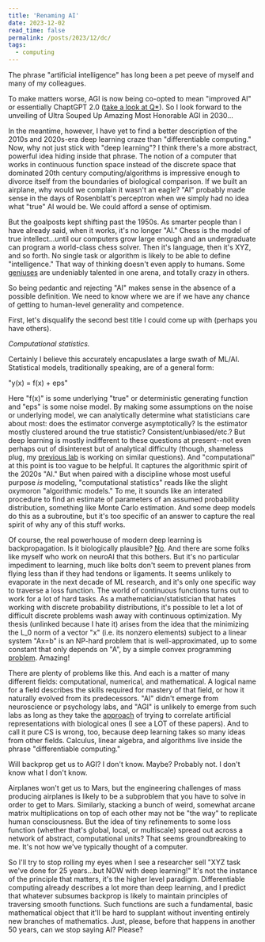 ```yaml
---
title: 'Renaming AI'
date: 2023-12-02
read_time: false
permalink: /posts/2023/12/dc/
tags:
  - computing
---
```


The phrase "artificial intelligence" has long been a pet peeve of myself and many of my colleagues. 

To make matters worse, AGI is now being co-opted to mean "improved AI" or essentially ChaptGPT 2.0 ([take a look at Q*](https://www.reuters.com/technology/sam-altmans-ouster-openai-was-precipitated-by-letter-board-about-ai-breakthrough-2023-11-22/)). So I look forward to the unveiling of Ultra Souped Up Amazing Most Honorable AGI in 2030...

In the meantime, however, I have yet to find a better description of the 2010s and 2020s-era deep learning craze than "differentiable computing." Now, why not just stick with "deep learning"? I think there's a more abstract, powerful idea hiding inside that phrase. The notion of a computer that works in continuous function space instead of the discrete space that dominated 20th century computing/algorithms is impressive enough to divorce itself from the boundaries of biological comparison. If we built an airplane, why would we complain it wasn't an eagle? "AI" probably made sense in the days of Rosenblatt's perceptron when we simply had no idea what "true" AI would be. We could afford a sense of optimism. 

But the goalposts kept shifting past the 1950s. As smarter people than I have already said, when it works, it's no longer "AI." Chess is the model of true intellect...until our computers grow large enough and an undergraduate can program a world-class chess solver. Then it's language, then it's XYZ, and so forth. No single task or algorithm is likely to be able to define "intelligence." That way of thinking doesn't even apply to humans. Some [geniuses](https://www.youtube.com/watch?v=QhNSd4eq0bA) are undeniably talented in one arena, and totally crazy in others.

So being pedantic and rejecting "AI" makes sense in the absence of a possible definition. We need to know where we are if we have any chance of getting to human-level generality and competence. 

First, let's disqualify the second best title I could come up with (perhaps you have others). 

*Computational statistics.* 

Certainly I believe this accurately encapuslates a large swath of ML/AI. Statistical models, traditionally speaking, are of a general form:

"y(x) = f(x) + eps"

Here "f(x)" is some underlying "true" or deterministic generating function and "eps" is some noise model. By making some assumptions on the noise or underlying model, we can analytically determine what statisticians care about most: does the estimator converge asymptotically? Is the estimator mostly clustered around the true statistic? Consistent/unbiased/etc.? But deep learning is mostly indifferent to these questions at present--not even perhaps out of disinterest but of analytical difficulty (though, shameless plug, my [previous lab](https://crisp.seas.harvard.edu/) is working on similar questions). And "computational" at this point is too vague to be helpful. It captures the algorithmic spirit of the 2020s "AI." But when paired with a discipline whose most useful purpose *is* modeling, "computational statistics" reads like the slight oxymoron "algorithmic models." To me, it sounds like an interated procedure to find an estimate of parameters of an assumed probability distribution, something like Monte Carlo estimation. And some deep models do this as a subroutine, but it's too specific of an answer to capture the real spirit of why any of this stuff works.

Of course, the real powerhouse of modern deep learning is backpropagation. Is it biologically plausible? [No](https://www.nature.com/articles/s41583-020-0277-3). And there are some folks like myself who work on neuroAI that this bothers. But it's no particular impediment to learning, much like bolts don't seem to prevent planes from flying less than if they had tendons or ligaments. It seems unlikely to evaporate in the next decade of ML research, and it's only one specific way to traverse a loss function. The world of continuous functions turns out to work for a lot of hard tasks. As a mathematician/statistician that hates working with discrete probability distributions, it's possible to let a lot of difficult discrete problems wash away with continuous optimization. My thesis (unlinked because I hate it) arises from the idea that the minimizing the L_0 norm of a vector "x" (i.e. its nonzero elements) subject to a linear system "Ax=b" is an NP-hard problem that is well-approximated, up to some constant that only depends on "A", by a simple convex programming [problem](https://arxiv.org/pdf/math/0503066.pdf). Amazing!

There are plenty of problems like this. And each is a matter of many different fields: computational, numerical, and mathematical. A logical name for a field describes the skills required for mastery of that field, or how it naturally evolved from its predecessors. "AI" didn't emerge from neuroscience or psychology labs, and "AGI" is unlikely to emerge from such labs as long as they take the [approach](http://www.incompleteideas.net/IncIdeas/BitterLesson.html) of trying to correlate artificial representations with biological ones (I see a LOT of these papers). And to call it pure CS is wrong, too, because deep learning takes so many ideas from other fields. Calculus, linear algebra, and algorithms live inside the phrase "differentiable computing." 

Will backprop get us to AGI? I don't know. Maybe? Probably not. I don't know what I don't know. 

Airplanes won't get us to Mars, but the engineering challenges of mass producing airplanes is likely to be a subproblem that you have to solve in order to get to Mars. Similarly, stacking a bunch of weird, somewhat arcane matrix multiplications on top of each other may not be "the way" to replicate human consciousness. But the idea of tiny refinements to some loss function (whether that's global, local, or multiscale) spread out across a network of abstract, computational units? That seems groundbreaking to me. It's not how we've typically thought of a computer. 

So I'll try to stop rolling my eyes when I see a researcher sell "XYZ task we've done for 25 years...but NOW with deep learning!" It's not the instance of the principle that matters, it's the higher level paradigm. Differentiable computing already describes a lot more than deep learning, and I predict that whatever subsumes backprop is likely to maintain principles of traversing smooth functions. Such functions are such a fundamental, basic mathematical object that it'll be hard to supplant without inventing entirely new branches of mathematics. Just, please, before that happens in another 50 years, can we stop saying AI? Please? 

